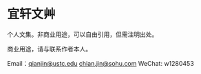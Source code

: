 # 宜轩文艸

个人文集。非商业用途，可以自由引用，但需注明出处。

商业用途，请与联系作者本人。

Email：qianjin@ustc.edu chian.jin@sohu.com 
WeChat: w1280453
